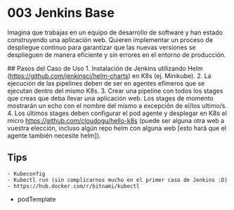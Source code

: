 # 003 Jenkins Base

Imagina que trabajas en un equipo de desarrollo de software y han estado construyendo una aplicación web. Quieren implementar un proceso de despliegue continuo para garantizar que las nuevas versiones se desplieguen de manera eficiente y sin errores en el entorno de producción.

## Pasos del Caso de Uso
	1. Instalación de Jenkins utilizando Helm (https://github.com/jenkinsci/helm-charts) en K8s (ej. Minikube).
	2. La ejecución de las pipelines deben de ser en agentes efímeros que se ejecutan dentro del mismo K8s.
	3. Crear una pipeline con todos los stages que creas que deba llevar una aplicación web. Los stages de momento mostrarán un echo con el nombre del mismo a excepción de el/los ultimo/s.
	4. Los últimos stages deben configurar el pod agente y desplegar en K8s el micro https://github.com/cloudogu/hello-k8s (puede ser alguna otra web a vuestra elección, incluso algún repo helm con alguna web [esto hará que el agente también necesite helm]).

## Tips
	- Kubeconfig
	- Kubectl run (sin complicarnos mucho en el primer caso de Jenkins :D)
	- https://hub.docker.com/r/bitnami/kubectl
  - podTemplate
